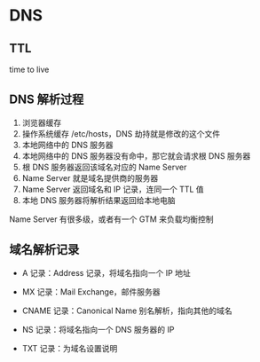 # DNS

## TTL

time to live

## DNS 解析过程

1. 浏览器缓存
2. 操作系统缓存 /etc/hosts，DNS 劫持就是修改的这个文件
3. 本地网络中的 DNS 服务器
4. 本地网络中的 DNS 服务器没有命中，那它就会请求根 DNS 服务器
5. 根 DNS 服务器返回该域名对应的 Name Server
6. Name Server 就是域名提供商的服务器
7. Name Server 返回域名和 IP 记录，连同一个 TTL 值
8. 本地 DNS 服务器将解析结果返回给本地电脑

Name Server 有很多级，或者有一个 GTM 来负载均衡控制

## 域名解析记录

- A 记录：Address 记录，将域名指向一个 IP 地址

- MX 记录：Mail Exchange，邮件服务器

- CNAME 记录：Canonical Name 别名解析，指向其他的域名

- NS 记录：将域名指向一个 DNS 服务器的 IP

- TXT 记录：为域名设置说明





